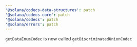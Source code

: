 ```yaml
---
'@solana/codecs-data-structures': patch
'@solana/codecs-core': patch
'@solana/codecs': patch
'@solana/errors': patch
---
```


`getDataEnumCodec` is now called `getDiscriminatedUnionCodec`
